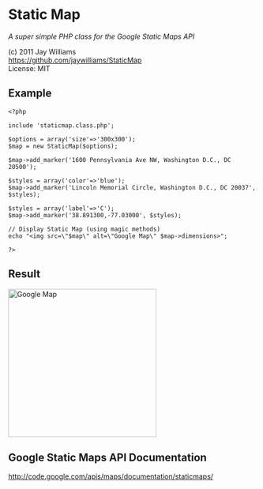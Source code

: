 Static Map
==========

_A super simple PHP class for the Google Static Maps API_

(c) 2011 Jay Williams  
<https://github.com/jaywilliams/StaticMap>  
License: MIT


Example
-------

	<?php

	include 'staticmap.class.php';

	$options = array('size'=>'300x300');
	$map = new StaticMap($options);

	$map->add_marker('1600 Pennsylvania Ave NW, Washington D.C., DC 20500');

	$styles = array('color'=>'blue');
	$map->add_marker('Lincoln Memorial Circle, Washington D.C., DC 20037', $styles);

	$styles = array('label'=>'C');
	$map->add_marker('38.891300,-77.03000', $styles);

	// Display Static Map (using magic methods)
	echo "<img src=\"$map\" alt=\"Google Map\" $map->dimensions>";

	?>
	
Result
------

<img src="http://maps.google.com/maps/api/staticmap?size=300x300&amp;sensor=false&amp;markers=%7C1600+Pennsylvania+Ave+NW%2C+Washington+D.C.%2C+DC+20500&amp;markers=color%3Ablue%7CLincoln+Memorial+Circle%2C+Washington+D.C.%2C+DC+20037&amp;markers=label%3AC%7C38.891300%2C-77.03000" alt="Google Map" width="300" height="300">

Google Static Maps API Documentation
------------------------------------

<http://code.google.com/apis/maps/documentation/staticmaps/>